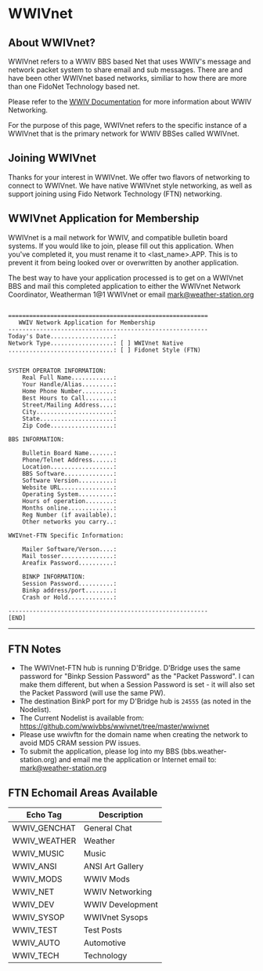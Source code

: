 # WWIVnet

## About WWIVnet?
WWIVnet refers to a WWIV BBS based Net that uses WWIV's message and network 
packet system to share email and sub messages. There are and have been other 
WWIVnet based networks, similiar to how there are more than one FidoNet 
Technology based net. 

Please refer to the [WWIV Documentation](http://docs.wwivbbs.org) for more
information about WWIV Networking.

For the purpose of this page, WWIVnet refers to the specific instance of a 
WWIVnet that is the primary network for WWIV BBSes called WWIVnet.


## Joining WWIVnet

Thanks for your interest in WWIVnet. We offer two flavors of
networking to connect to WWIVnet.  We have native WWIVnet style
networking, as well as support joining using Fido Network Technology
(FTN) networking.

## WWIVnet Application for Membership

WWIVnet is a mail network for WWIV, and compatible bulletin board
systems. If you would like to join, please fill out this application.
When you've completed it, you must rename it to <last_name>.APP. This is
to prevent it from being looked over or overwritten by another application.

The best way to have your application processed is to get on a WWIVnet
BBS and mail this completed application to either the WWIVnet Network 
Coordinator, Weatherman 1@1 WWIVnet or email mark@weather-station.org

```

=========================================================
   WWIV Network Application for Membership
---------------------------------------------------------
Today's Date..................:
Network Type..................: [ ] WWIVnet Native
..............................: [ ] Fidonet Style (FTN)
    

SYSTEM OPERATOR INFORMATION:
	Real Full Name............:
	Your Handle/Alias.........:
	Home Phone Number.........: 
	Best Hours to Call........: 
	Street/Mailing Address....: 
	City......................: 
	State.....................:      
	Zip Code..................:

BBS INFORMATION:

	Bulletin Board Name.......:
	Phone/Telnet Address......:
	Location..................:
	BBS Software..............:
	Software Version..........:               
	Website URL...............:
	Operating System..........:
	Hours of operation........: 
	Months online.............: 
	Reg Number (if available).: 
	Other networks you carry..:

WWIVnet-FTN Specific Information:

    Mailer Software/Verson....:
	Mail tosser...............:
	Areafix Password..........:

	BINKP INFORMATION:
	Session Password..........:
	Binkp address/port........:
	Crash or Hold.............:

---------------------------------------------------------
[END]

```

---

FTN Notes
---------
-  The WWIVnet-FTN hub is running D'Bridge.  D'Bridge uses the same
   password for "Binkp Session Password" as the "Packet
   Password".  I can make them different, but when a Session Password
   is set - it will also set the Packet Password
   (will use the same PW).
-  The destination BinkP port for my D'Bridge hub is ```24555```
   (as noted in the Nodelist).
-  The Current Nodelist is available from:
   https://github.com/wwivbbs/wwivnet/tree/master/wwivnet
-  Please use wwivftn for the domain name when creating the network to
   avoid MD5 CRAM session PW issues.
-  To submit the application, please log into my BBS 
   (bbs.weather-station.org) and email me the application or 
   Internet email to:  mark@weather-station.org


## FTN Echomail Areas Available

| Echo Tag | Description |
| -------- | ----------- |
| WWIV_GENCHAT | General Chat |
| WWIV_WEATHER | Weather |
| WWIV_MUSIC | Music |
| WWIV_ANSI | ANSI Art Gallery |
| WWIV_MODS | WWIV Mods |
| WWIV_NET | WWIV Networking |
| WWIV_DEV | WWIV Development |
| WWIV_SYSOP | WWIVnet Sysops |
| WWIV_TEST | Test Posts |
| WWIV_AUTO | Automotive |
| WWIV_TECH | Technology|
    
